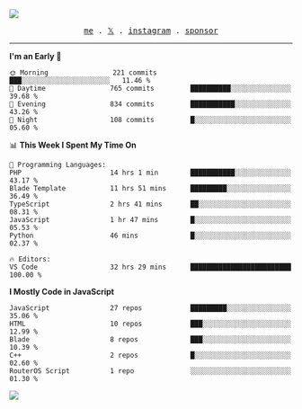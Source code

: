 <img style="bottom: 800px;" src="https://imgur.com/rilHVxA.png"/>
<p align="center">
  <samp>
    <a href="https://fayln.com">me</a> .
    <!-- <a href="https://fayln.com/projects">projects</a> . -->
    <a href="https://go.fayln.com/twitter">𝕏</a> .
    <a href="https://go.fayln.com/instagram">instagram</a> .
<!--     <a href="https://go.fayln.com/polywork">polywork</a> . -->
    <a href="https://github.com/sponsors/faridhnzz">sponsor</a>
  </samp>
</p>

---
<!--START_SECTION:waka-->
**I'm an Early 🐤** 

```text
🌞 Morning                221 commits         ███░░░░░░░░░░░░░░░░░░░░░░   11.46 % 
🌆 Daytime                765 commits         ██████████░░░░░░░░░░░░░░░   39.68 % 
🌃 Evening                834 commits         ███████████░░░░░░░░░░░░░░   43.26 % 
🌙 Night                  108 commits         █░░░░░░░░░░░░░░░░░░░░░░░░   05.60 % 
```


📊 **This Week I Spent My Time On** 

```text
💬 Programming Languages: 
PHP                      14 hrs 1 min        ███████████░░░░░░░░░░░░░░   43.17 % 
Blade Template           11 hrs 51 mins      █████████░░░░░░░░░░░░░░░░   36.49 % 
TypeScript               2 hrs 41 mins       ██░░░░░░░░░░░░░░░░░░░░░░░   08.31 % 
JavaScript               1 hr 47 mins        █░░░░░░░░░░░░░░░░░░░░░░░░   05.53 % 
Python                   46 mins             █░░░░░░░░░░░░░░░░░░░░░░░░   02.37 % 

🔥 Editors: 
VS Code                  32 hrs 29 mins      █████████████████████████   100.00 % 
```

**I Mostly Code in JavaScript** 

```text
JavaScript               27 repos            █████████░░░░░░░░░░░░░░░░   35.06 % 
HTML                     10 repos            ███░░░░░░░░░░░░░░░░░░░░░░   12.99 % 
Blade                    8 repos             ███░░░░░░░░░░░░░░░░░░░░░░   10.39 % 
C++                      2 repos             █░░░░░░░░░░░░░░░░░░░░░░░░   02.60 % 
RouterOS Script          1 repo              ░░░░░░░░░░░░░░░░░░░░░░░░░   01.30 % 
```




<!--END_SECTION:waka-->

![](https://hit.yhype.me/github/profile?user_id=29797712)
